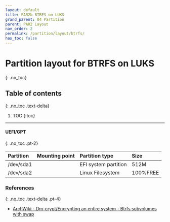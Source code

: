 ```yaml
---
layout: default
title: PAR2b BTRFS on LUKS
grand_parent: 04 Partition
parent: PAR2 Layout
nav_order: 2
permalink: /partition/layout/btrfs/
has_toc: false
---
```


# Partition layout for BTRFS on LUKS
{: .no_toc}

## Table of contents
{: .no_toc .text-delta}

1. TOC
{:toc}

---

#### UEFI/GPT
{: .no_toc .pt-2}

| Partition | Mounting point | Partition type       | Size     |
| :-------- | :------------- | :------------------- | :------- |
| /dev/sda1 |                | EFI system partition | 512M     |
| /dev/sda2 |                | Linux Filesystem     | 100%FREE |

### References
{: .no_toc .text-delta .pt-4}

- [ArchWiki - Dm-crypt/Encrypting an entire system - Btrfs subvolumes with swap](https://wiki.archlinux.org/index.php/Dm-crypt/Encrypting_an_entire_system#Btrfs_subvolumes_with_swap)
